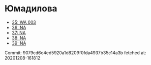 # Юмадилова
- [35: WA 003](35.md)
- [36: NA](36.md)
- [37: NA](37.md)
- [38: NA](38.md)
- [39: NA](39.md)

Commit: 9079cd6c4ed5920a1d8209f0fda4937b35c14a3b
 fetched at: 20201208-161812
